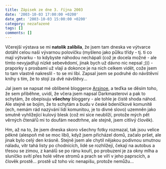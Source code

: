 ```yaml
---
title: Zápisek ze dne 3. října 2003
date: '2003-10-03 17:00:00 +0200'
date_gmt: '2003-10-03 15:00:00 +0200'
category: nezařazené
tags: []
comments: []
---
```

<p>Včerejší výstava se mi <strong>natolik zalíbila</strong>, že jsem tam dneska ve výtvarce dotáhl celou naši vývarnou polovičku  (myšleno jako půlku třídy - tj. ti co mají výtvarku - to kdybyste náhodou nechápali (což je docela možné -  ale tímto nevyjadřuji nízké sebevědomí, jinak bych už dávno nic nepsal ;))) - praporky s prosbami už vlají  a dokonce je na nich celkem vidět, cože jsem to tam vlastně nakreslil - to se mi líbí. Zapsal jsem se podruhé  do návštěvní knihy s tím, že to stojí za dvě návštěvy...</p>
<p>Jal jsem se napsat mé oblíbené bloggerce <a href="http://www.pooh.cz/arsinoe" target="_blank">Arsinoe</a>, a teďka se děsím toho, že sem přiběhne, uvidí, že včera  jsem napsal Darkmasterovi a pak to schytám, že obepisuju <strong>všechny</strong> bloggery - ale tohle je čistě shoda náhod.  Ale stejně se bojím, že to schytám a budu v české bdeníčkové komunitě (ech, nemám rád nazývání lidí komunitou, je to  divné slovo) uzemněn jako smutně vyhlížející kulový  blesk (což mi sice neublíží, protože mých pět věrných čtenářů mi to doufám neodtrhne, ale stejně, jsem citlivý člověk).</p>
<p>Hm, až na to, že jsem dneska skoro všechny fotky rozmazal, tak jsou velice pěkné (alespoň mě se moc  líbí), když jsem přicházel domů, začalo pršet, ale jinak bylo celý den krásně. Stejně jsem ale chytil nějakou  podivnou smutnou náladu, vítr tahá listy po chodnících, lidé se rozhlížejí, čekají na autobus a třesou se zimou,  z kanálů se po ránu kouří, po probuzení je za okny mlha a sluníčko svítí přes holé větve stromů a prach  se víří v jeho paprscích, a člověk prostě... prostě už toho víc nenapíšu, protože nemůžu...</p>
